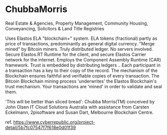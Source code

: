 # ChubbaMorris

Real Estate & Agencies, Property Management, Community Housing, Conveyancing, Solicitors & Land Title Registries

Uses Elastos ELA "blockchain+" system.
ELA tokens (fractional) partly as price of transactions,
predominantly as general digital currency.
"Merge mined" by Bitcoin miners.
Truly distributed ledger. No servers involved.
Secure Elastos.RT Runtime for the client,
and secure Elastos Carrier network for the internet.
Employs the Component Assembly Runtime (CAR) framework.
Trust is embedded by distributing ledgers ..  Each participant in a transaction has a key to their copy of the record.  The mechanism of the Blockchain ensures faithful and verifiable copies of every transaction.  The Bitcoin Blockchain mining process 'underwrites' the Elastos Blockchain's trust mechanism.  Your transactions are 'mined' in order to validate and seal them.

'This will be better than sliced bread':
Chubba Morris(TM) conceived by John Olsen IT Cloud Solutions Australia with assistance from Carsten Eckelmann, 2pisoftware and Susan Dart, Melbourne Blockchain Centre.

ref.  https://www.cyberrepublic.org/project-detail/5b7fc07547f7f618e0d01f39 
